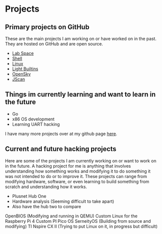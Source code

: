 # Projects


## Primary projects on GitHub
These are the main projects I am working on or have worked on in the past. They are hosted on GitHub and are open source.

- [Lab Space](https://github.com/0x4248/lab_space)
- [Shell](https://github.com/0x4248/Shell)
- [Linux](https://github.com/0x4248/linux)
- [Light Builtins](https://github.com/0x4248/light_builtins)
- [OpenSky](https://github.com/0x4248/OpenSky)
- [JScan](https://github.com/0x4248/JScan)

## Things im currently learning and want to learn in the future

* Go
* x86 OS development
* Learning UART hacking

I have many more projects over at my github page [here](https://www.github.com/0x4248).
## Current and future hacking projects
Here are some of the projects I am currently working on or want to work on in the future. A hacking project for me is anything that involves understanding how something works and modifying it to do something it was not intended to do or to improve it.
These projects can range from modifying hardware, software, or even learning to build something from scratch and understanding how it works.

* Plusnet Hub One
* Hardware analysis (Seeming difficult to take apart)
* Also have the hub two to compare

OpenBIOS (Modifying and running in QEMU)
Custom Linux for the Raspberry Pi 4
Custom PI Pico OS
SerneityOS (Building from source and modifying)
TI Nspire CX II (Trying to put Linux on it, in progress but difficult)


